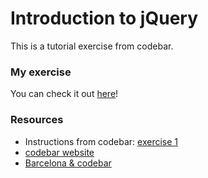 # Introduction to jQuery
This is a tutorial exercise from codebar.
### My exercise
You can check it out [here](http://htmlpreview.github.io/?https://github.com/x8a/codebar_wishlist/blob/master/index.html)!
### Resources
- Instructions from codebar: [exercise 1](http://tutorials.codebar.io/js/lesson3/tutorial.html)
- [codebar website](https://codebar.io/)
- [Barcelona & codebar](https://codebar.io/barcelona)
